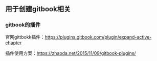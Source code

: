 ## 用于创建gitbook相关


### gitbook的插件
官网gittbokk插件：https://plugins.gitbook.com/plugin/expand-active-chapter

插件使用方案：https://zhaoda.net/2015/11/09/gitbook-plugins/